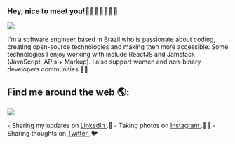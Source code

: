 ### Hey, nice to meet you!👋🏽👩🏽‍💻🏳️‍🌈

<img src="https://i.pinimg.com/originals/2e/f8/69/2ef86909bb721489c1b8e9049e438e69.png">


I'm a software engineer based in Brazil who is passionate about coding, creating open-source technologies and making then more accessible. Some technologies I enjoy working with include ReactJS and Jamstack (JavaScript, APIs + Markup). I also support women and non-binary developers communities.💜✨


## Find me around the web 🌎:

<p class="gioctogat" m-r: 20px>
  <img src="https://i.pinimg.com/originals/da/b7/da/dab7da9898839075a66aad18e0eba473.png" float:"left">
</p>
 - Sharing my updates on <a href="https://linkedin.com/in/giovannacavalcante"> LinkedIn </a>.💼 
- Taking photos on <a href="https://instagram/in/giovanna.cavalcante"> Instagram </a>.📸🎴 
- Sharing thoughts on <a href="https://twitter.com/GvnCavalcante"> Twitter </a>.🐦 
